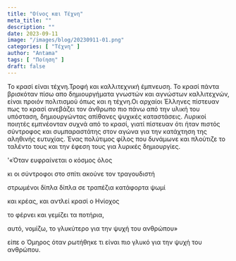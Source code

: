 ```yaml
---
title: "Οίνος και Τέχνη"
meta_title: ""
description: ""
date: 2023-09-11
image: "/images/blog/20230911-01.png"
categories: [ "Τέχνη" ]
author: "Antama"
tags: [ "Ποίηση" ]
draft: false
---
```


Το κρασί είναι τέχνη.Τροφή και καλλιτεχνική έμπνευση. Το κρασί πάντα βρισκόταν πίσω απο δημιουργήματα γνωστών και
αγνώστων καλλιτεχνών, είναι προιόν πολιτισμού όπως και η τέχνη.Οι αρχαίοι Έλληνες πίστευαν πως το κρασί ανεβάζει τον
άνθρωπο πιο πάνω από την υλική του υπόσταση, δημιουργώντας απίθανες ψυχικές καταστάσεις. Λυρικοί ποιητές εμπνέονταν
συχνά από το κρασί, γιατί πίστευαν ότι ήταν πιστός σύντροφος και συμπαραστάτης στον αγώνα για την κατάχτηση της αληθινής
ευτυχίας. Ένας πολύτιμος φίλος που δυνάμωνε και πλούτιζε το ταλέντο τους και την έφεση τους για λυρικές δημιουργίες.

'«Όταν ευφραίνεται ο κόσμος όλος

κι οι σύντροφοι στο σπίτι ακούνε τον τραγουδιστή

στρωμένοι δίπλα δίπλα σε τραπέζια κατάφορτα ψωμί

και κρέας, και αντλεί κρασί ο Ηνίοχος

το φέρνει και γεμίζει τα ποτήρια,

αυτό, νομίζω, το γλυκύτερο για την ψυχή του ανθρώπου»

είπε ο Όμηρος όταν ρωτήθηκε τι είναι πιο γλυκό για την ψυχή του ανθρώπου.
